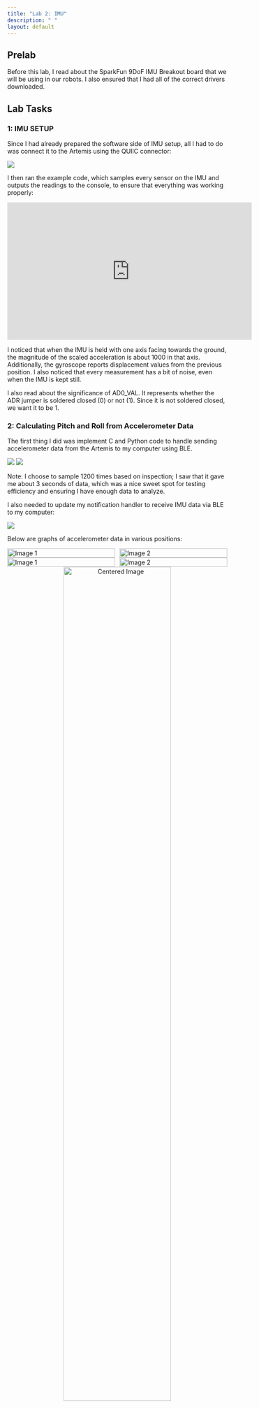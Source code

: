 ```yaml
---
title: "Lab 2: IMU"
description: " "
layout: default
---
```

<style>
  .grid-container {
    display: grid;
    grid-template-columns: 1fr 1fr; /* Two equal columns */
    gap: 10px;
  }

  .grid-container img {
    width: 100%;
    height: auto;
  }
</style>

<style>
  .image-container {
    text-align: center; /* Centers inline elements */
  }

  .image-container img {
    display: block;
    margin: 0 auto; /* Centers the image */
    width: 70%; /* Shrinks the image to 50% of its original/container width */
    max-width: 450px; /* Limits the maximum size */
    height: auto; /* Maintains aspect ratio */
  }
</style>

## Prelab
Before this lab, I read about the SparkFun 9DoF IMU Breakout board that we will be using in our robots. 
I also ensured that I had all of the correct drivers downloaded.
## Lab Tasks

### 1: IMU SETUP

Since I had already prepared the software side of IMU setup, all I had to do was connect it to the Artemis using the QUIIC connector:

<img src="../images/lab2/IMUsetup.jpg" style="max-width: 50%; height: auto;">

I then ran the example code, which samples every sensor on the IMU and outputs the readings to the console, to ensure that everything was working properly:

<div style="text-align: left;">
    <iframe width="560" height="315" src="https://www.youtube.com/embed/5olZSfMXLpY" 
    frameborder="0" allowfullscreen></iframe>
</div>

I noticed that when the IMU is held with one axis facing towards the ground, the magnitude of the scaled acceleration is about 1000 in that axis. Additionally, the gyroscope reports displacement values from the previous position. I also noticed that every measurement has a bit of noise, even when the IMU is kept still.

I also read about the significance of AD0_VAL. It represents whether the ADR jumper is soldered closed (0) or not (1). Since it is not soldered closed, we want it to be 1.

### 2: Calculating Pitch and Roll from Accelerometer Data

The first thing I did was implement C and Python code to handle sending accelerometer data from the Artemis to my computer using BLE.

<img src="../images/lab2/22py.png" style="max-width: 50%; height: auto;">
<img src="../images/lab2/22c.png" style="max-width: 70%; height: auto;">

Note: I choose to sample 1200 times based on inspection; I saw that it gave me about 3 seconds of data, which was a nice sweet spot for testing efficiency and ensuring I have enough data to analyze.

I also needed to update my notification handler to receive IMU data via BLE to my computer:

<img src="../images/lab2/noti_handler.png" style="max-width: 70%; height: auto;">

Below are graphs of accelerometer data in various positions:

<div class="grid-container">
  <img src="../images/lab2/pitch90.png" alt="Image 1">
  <img src="../images/lab2/pitch-90.png" alt="Image 2">
</div>

<div class="grid-container">
  <img src="../images/lab2/roll90.png" alt="Image 1">
  <img src="../images/lab2/roll-90.png" alt="Image 2">
</div>

<div class="image-container">
  <img src="../images/lab2/rollpitch0.png" alt="Centered Image">
</div>

To try to reduce the noise present in the accelerometer, I performed a Fast Fourier Transform to analyze the data in the frequency domain. From this, I can determine a cutoff frequency for my accelerometer to make a low pass filter.

First, I generated some more accelerometer data, but this time I moved the IMU around while it was recording data so I could get a more accurate representation of how it will perform within the RC car.

<div class="grid-container">
  <img src="../images/lab2/pitch_moving.png" alt="Image 1">
  <img src="../images/lab2/roll_moving.png" alt="Image 2">
</div>

I then performed the FFT:

<div class="grid-container">
  <img src="../images/lab2/pitchFFT.png" alt="Image 1">
  <img src="../images/lab2/rollFFT.png" alt="Image 2">
</div>

Based on the graphs above, I decided that my cutoff frequency should be 10 Hz. Using this value, I calculated the value alpha to be used in the low pass filter:

<div class="image-container">
  <img src="../images/lab2/alpha_calc.png" alt="Centered Image">
</div>

Using this value within the Artemis code, I compared the raw angle measurement values to the ones created by the low pass filter:

<div class="grid-container">
  <img src="../images/lab2/lpf_pitch_no.png" alt="Image 1">
  <img src="../images/lab2/lpf_roll_no.png" alt="Image 2">
</div>

<div class="grid-container">
  <img src="../images/lab2/lpf_pitch_yes.png" alt="Image 1">
  <img src="../images/lab2/lpf_roll_yes.png" alt="Image 2">
</div>

From the above graphs, using the low pass filter reduces noise while the IMU is sitting still, and it is also able to match the raw sensor data while the IMU is moving.

### 3: Calculating Pitch, Roll, and Yaw Gyroscope Data

To use the IMU's gyroscope, I first implemented C and Python code to read from the gyroscope and send it from the Artemis to my computer via BLE:

<img src="../images/lab2/23py.png" style="max-width: 50%; height: auto;">
<img src="../images/lab2/23c.png" style="max-width: 80%; height: auto;">

To test the IMU's gyroscope, I first tested its capabilities while the IMU was lying flat:

<div class="image-container">
  <img src="../images/lab2/pry.png" alt="Centered Image">
</div>

Upon inspection, I noticed that the gyroscope's measurements for the angles drift even though the IMU is stationary. I believe that this is due to the effect of noise on dead reckoning calculations: since the angles are calculated by adding the product of angular velocity and a small time displacement, if the sensor is slightly off, then this error can propagate continuously. In the future, I can measure the stationary angular velocity readings and adjust them by constants to improve accuracy.

I also tried adding delays between gyroscope measurements to see if it would improve accuracy:

<div class="grid-container">
  <img src="../images/lab2/pry_10.png" alt="Image 1">
  <img src="../images/lab2/pry_20.png" alt="Image 2">
</div>

From the above graphs, neither the 10ms nor the 20ms delay improved the drift of the gyroscope's measurements. Therefore, I will stick with measuring gyroscope data as often as possible in order to get more consistent readings.

Next, I made a complimentary filter, combining the readings from the accelerometer (w/ Low Pass Filter) and the gyroscope to see if I could further reduce noise. I performed a 180 degree rotation about the y-axis (pitch) and plotted the resulting complimentary filter values.

The formula I used (from lecture slides):

<img src="../images/lab2/comp_formula.png" style="max-width: 50%; height: auto;">

And the code for the complimentary filter:

<img src="../images/lab2/24py.png" style="max-width: 100%; height: auto;">
<div class="grid-container">
  <img src="../images/lab2/24c1.png" alt="Image 1">
  <img src="../images/lab2/24c2.png" alt="Image 2">
</div>

Below are the resulting pitch and roll graphs:

<div class="grid-container">
  <img src="../images/lab2/comp_pitch.png" alt="Image 1">
  <img src="../images/lab2/comp_roll.png" alt="Image 2">
</div>

I set alpha to 0.3, which looks promising as it does not spike as high as the accelerometer readings, but it should probably be lowered so that the filter relies more on the gyroscope data, since the gyroscope values have less fluctuations.

### 4: Improving Data Sampling Rate

To improve data sampling, I first made sure to remove any print and debug statements.

I then made the following function to test if I could send 5 seconds of time data:

<img src="../images/lab2/eff_code.png style="max-width: 60%; height: auto;">

I removed the outer while loop from the getAGMT method to speed up data collection, too.

For data storage, I believe that all data should be stored as floats, except for time data, which should be stored as unsigned ints. On the Artemis Redboard Nano, both floats and ints take 4 bytes of space, and most of our sensor readings will not exceed +/- 180, so it is best to have the extra accuracy via the decimal places. Additionally, with 4 bytes we can store time values up to 2^32 - 1 milliseconds, which is more than enough for our needs.

### 5: Stunt!
<div style="text-align: center;">
    <iframe width="560" height="315" src="https://www.youtube.com/embed/4z1Af2QlYwI" 
    frameborder="0" allowfullscreen></iframe>
</div>

From playing around with the car, I noticed that it was very responsive to the controls I gave it: as soon as I pushed forward on the remote, it got to full speed quickly. I also noticed the same for breaking: the wheels would stop quickly, but momentum would keep the car moving, resulting in some cool flips. This will be something for me to keep in mind when thinking about what I want to make the car do.

## Reflection
My biggest takeaway from this lab is the power of combining sensors. By combining the noisy but accurate accelerometer with the precise gyroscope, I was able to get a cleaner reading of pitch and roll values. It showed me that combining inexpensive equipment can make up for the price difference with more pricey hardware.

